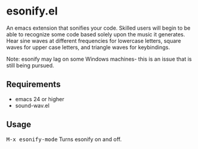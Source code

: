 # esonify.el
An emacs extension that sonifies your code. Skilled users will begin to be able to recognize some code based solely upon the music it generates. Hear sine waves at different frequencies for lowercase letters, square waves for upper case letters, and triangle waves for keybindings.

Note: esonify may lag on some Windows machines- this is an issue that is still being pursued.
## Requirements
- emacs 24 or higher
- sound-wav.el
## Usage
<kbd>M-x esonify-mode</kbd>
Turns esonify on and off.
